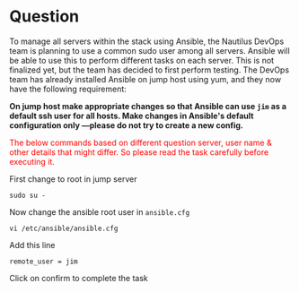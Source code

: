 # Question
To manage all servers within the stack using Ansible, the Nautilus DevOps team is planning to use a common sudo user among all servers. Ansible will be able to use this to perform different tasks on each server. This is not finalized yet, but the team has decided to first perform testing. The DevOps team has already installed Ansible on jump host using yum, and they now have the following requirement:


**On jump host make appropriate changes so that Ansible can use `jim` as a default ssh user for all hosts. Make changes in Ansible's default configuration only —please do not try to create a new config.**

<span style="color: red;">The below commands based on different question server, user name & other details that might differ. So please read the task carefully before executing it. </span>

First change to root in jump server
```
sudo su -
```
Now change the ansible root user in `ansible.cfg`

```
vi /etc/ansible/ansible.cfg
```
Add this line
```
remote_user = jim
```
Click on confirm to complete the task